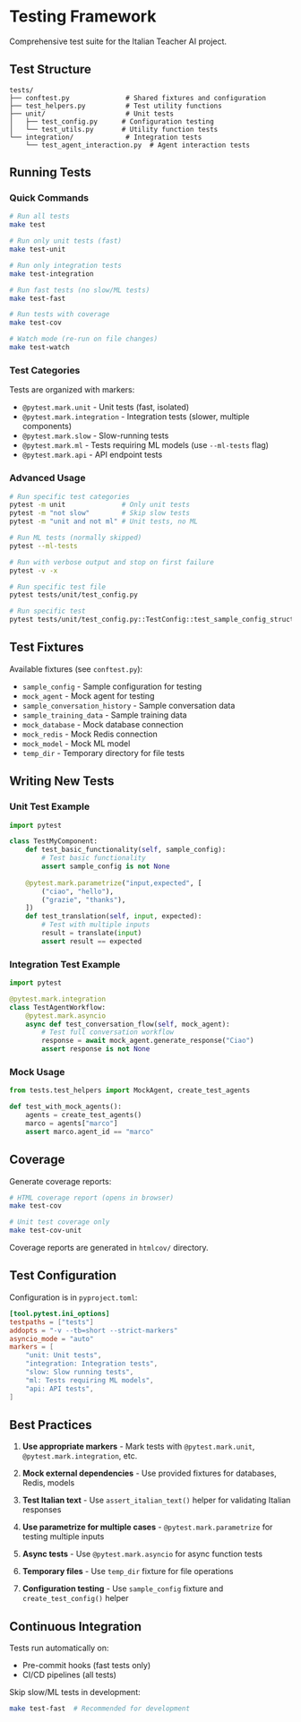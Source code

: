 # Testing Framework

Comprehensive test suite for the Italian Teacher AI project.

## Test Structure

```
tests/
├── conftest.py              # Shared fixtures and configuration
├── test_helpers.py          # Test utility functions
├── unit/                    # Unit tests
│   ├── test_config.py      # Configuration testing
│   └── test_utils.py       # Utility function tests
└── integration/             # Integration tests
    └── test_agent_interaction.py  # Agent interaction tests
```

## Running Tests

### Quick Commands

```bash
# Run all tests
make test

# Run only unit tests (fast)
make test-unit

# Run only integration tests
make test-integration

# Run fast tests (no slow/ML tests)
make test-fast

# Run tests with coverage
make test-cov

# Watch mode (re-run on file changes)
make test-watch
```

### Test Categories

Tests are organized with markers:

- `@pytest.mark.unit` - Unit tests (fast, isolated)
- `@pytest.mark.integration` - Integration tests (slower, multiple components)
- `@pytest.mark.slow` - Slow-running tests
- `@pytest.mark.ml` - Tests requiring ML models (use `--ml-tests` flag)
- `@pytest.mark.api` - API endpoint tests

### Advanced Usage

```bash
# Run specific test categories
pytest -m unit              # Only unit tests
pytest -m "not slow"        # Skip slow tests  
pytest -m "unit and not ml" # Unit tests, no ML

# Run ML tests (normally skipped)
pytest --ml-tests

# Run with verbose output and stop on first failure
pytest -v -x

# Run specific test file
pytest tests/unit/test_config.py

# Run specific test
pytest tests/unit/test_config.py::TestConfig::test_sample_config_structure
```

## Test Fixtures

Available fixtures (see `conftest.py`):

- `sample_config` - Sample configuration for testing
- `mock_agent` - Mock agent for testing
- `sample_conversation_history` - Sample conversation data
- `sample_training_data` - Sample training data
- `mock_database` - Mock database connection
- `mock_redis` - Mock Redis connection
- `mock_model` - Mock ML model
- `temp_dir` - Temporary directory for file tests

## Writing New Tests

### Unit Test Example

```python
import pytest

class TestMyComponent:
    def test_basic_functionality(self, sample_config):
        # Test basic functionality
        assert sample_config is not None
    
    @pytest.mark.parametrize("input,expected", [
        ("ciao", "hello"),
        ("grazie", "thanks"),
    ])
    def test_translation(self, input, expected):
        # Test with multiple inputs
        result = translate(input)
        assert result == expected
```

### Integration Test Example

```python
import pytest

@pytest.mark.integration
class TestAgentWorkflow:
    @pytest.mark.asyncio
    async def test_conversation_flow(self, mock_agent):
        # Test full conversation workflow
        response = await mock_agent.generate_response("Ciao")
        assert response is not None
```

### Mock Usage

```python
from tests.test_helpers import MockAgent, create_test_agents

def test_with_mock_agents():
    agents = create_test_agents()
    marco = agents["marco"]
    assert marco.agent_id == "marco"
```

## Coverage

Generate coverage reports:

```bash
# HTML coverage report (opens in browser)
make test-cov

# Unit test coverage only
make test-cov-unit
```

Coverage reports are generated in `htmlcov/` directory.

## Test Configuration

Configuration is in `pyproject.toml`:

```toml
[tool.pytest.ini_options]
testpaths = ["tests"]
addopts = "-v --tb=short --strict-markers"
asyncio_mode = "auto"
markers = [
    "unit: Unit tests",
    "integration: Integration tests", 
    "slow: Slow running tests",
    "ml: Tests requiring ML models",
    "api: API tests",
]
```

## Best Practices

1. **Use appropriate markers** - Mark tests with `@pytest.mark.unit`, `@pytest.mark.integration`, etc.

2. **Mock external dependencies** - Use provided fixtures for databases, Redis, models

3. **Test Italian text** - Use `assert_italian_text()` helper for validating Italian responses

4. **Use parametrize for multiple cases** - `@pytest.mark.parametrize` for testing multiple inputs

5. **Async tests** - Use `@pytest.mark.asyncio` for async function tests

6. **Temporary files** - Use `temp_dir` fixture for file operations

7. **Configuration testing** - Use `sample_config` fixture and `create_test_config()` helper

## Continuous Integration

Tests run automatically on:
- Pre-commit hooks (fast tests only)
- CI/CD pipelines (all tests)

Skip slow/ML tests in development:
```bash
make test-fast  # Recommended for development
```